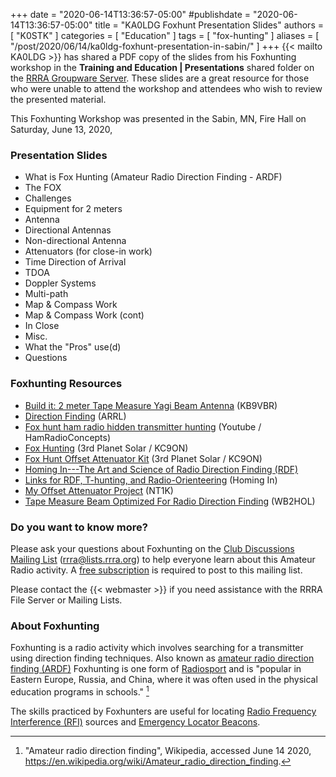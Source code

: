 +++
date = "2020-06-14T13:36:57-05:00"
#publishdate = "2020-06-14T13:36:57-05:00"
title = "KA0LDG Foxhunt Presentation Slides"
authors = [ "K0STK" ]
categories = [ "Education" ]
tags = [ "fox-hunting" ]
aliases = [ "/post/2020/06/14/ka0ldg-foxhunt-presentation-in-sabin/" ]
+++
{{< mailto KA0LDG >}} has shared a PDF copy of the slides from his
Foxhunting workshop in the **Training and Education | Presentations**
shared folder on the [RRRA Groupware Server](https://cloud.rrra.org). These
slides are a great resource for those who were unable to attend the
workshop and attendees who wish to review the presented material.

This Foxhunting Workshop was presented in the Sabin, MN, Fire Hall on
Saturday, June 13, 2020,

<!--more-->

### Presentation Slides

* What is Fox Hunting (Amateur Radio Direction Finding - ARDF)
* The FOX
* Challenges
* Equipment for 2 meters
* Antenna
* Directional Antennas
* Non-directional Antenna
* Attenuators (for close-in work)
* Time Direction of Arrival
* TDOA
* Doppler Systems
* Multi-path
* Map & Compass Work
* Map & Compass Work (cont)
* In Close
* Misc.
* What the "Pros" use(d)
* Questions

### Foxhunting Resources

* [Build it: 2 meter Tape Measure Yagi Beam Antenna](https://www.jpole-antenna.com/2017/02/07/build-it-2-meter-tape-measure-yagi-beam-antenna/) (KB9VBR)
* [Direction Finding](http://www.arrl.org/direction-finding) (ARRL)
* [Fox hunt ham radio hidden transmitter hunting](https://www.youtube.com/watch?v=eQSiTqH9Dzw) (Youtube / HamRadioConcepts)
* [Fox Hunting](https://kc9on.com/ham-radio/fox-hunting/) (3rd Planet Solar / KC9ON)
* [Fox Hunt Offset Attenuator Kit](https://kc9on.com/product/fox-hunt-offset-attenuator/) (3rd Planet Solar / KC9ON)
* [Homing In---The Art and Science of Radio Direction Finding \(RDF\)](http://www.homingin.com/)
* [Links for RDF, T-hunting, and Radio-Orienteering](http://www.homingin.com/links.html) (Homing In)
* [My Offset Attenuator Project](https://nt1k.com/my-offset-attenuator-project/) (NT1K)
* [Tape Measure Beam Optimized For Radio Direction Finding](http://theleggios.net/wb2hol/projects/rdf/tape_bm.htm) (WB2HOL)


### Do you want to know more?

Please ask your questions about Foxhunting on the
[Club Discussions Mailing List](mailto:rrra@lists.rrra.org)
([rrra@lists.rrra.org](mailto:rrra@lists.rrra.org)) to help everyone learn
about this Amateur Radio activity. A [free subscription](https://lists.rrra.org/mailman/listinfo/rrra)
is required to post to this mailing list.

Please contact the {{< webmaster >}} if you need assistance with the RRRA File
Server or Mailing Lists.

### About Foxhunting

Foxhunting is a radio activity which involves searching
for a transmitter using direction finding techniques.
Also known as [amateur radio direction finding
\(ARDF\)](https://en.wikipedia.org/wiki/Amateur_radio_direction_finding)
Foxhunting is one form of
[Radiosport](https://en.wikipedia.org/wiki/Radiosport#Amateur_radio_direction_finding)
and is "popular in Eastern Europe, Russia, and China, where it was often
used in the physical education programs in schools." [^1]

[^1]: "Amateur radio direction finding", Wikipedia, accessed June 14 2020, https://en.wikipedia.org/wiki/Amateur_radio_direction_finding.

The skills practiced by Foxhunters are useful for locating
[Radio Frequency Interference \(RFI\)](http://www.arrl.org/radio-frequency-interference-rfi)
sources and
[Emergency Locator Beacons](https://en.wikipedia.org/wiki/Emergency_locator_beacon).

